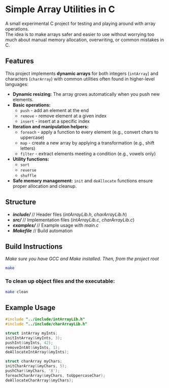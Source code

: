 # Simple Array Utilities in C

A small experimental C project for testing and playing around with array operations.  
The idea is to make arrays safer and easier to use without worrying too much about manual memory allocation, overwriting, or common mistakes in C.

## Features

This project implements **dynamic arrays** for both integers (`intArray`) and characters (`charArray`) with common utilities often found in higher-level languages:

- **Dynamic resizing:** The array grows automatically when you push new elements.
- **Basic operations:**  
  - `push` - add an element at the end  
  - `remove` - remove element at a given index  
  - `insert` - insert at a specific index  
- **Iteration and manipulation helpers:**  
  - `foreach` - apply a function to every element (e.g., convert chars to uppercase)  
  - `map` - create a new array by applying a transformation (e.g., shift letters)  
  - `filter` - extract elements meeting a condition (e.g., vowels only)  
- **Utility functions:**  
  - `sort`  
  - `reverse`  
  - `shuffle`  
- **Safe memory management:** `init` and `deAllocate` functions ensure proper allocation and cleanup.

## Structure

 - ***include/*** // Header files (*intArrayLib.h*, *charArrayLib.h*)
 - ***src/*** // Implementation files (*intArrayLib.c*, *charArrayLib.c*)
 - ***examples/*** // Example usage with *main.c*
 - ***Makefile*** // Build automation


## Build Instructions
*Make sure you have GCC and Make installed. Then, from the project root*

```bash
make
```





### To clean up object files and the executable:


```bash
make clean
```


## Example Usage

```c
#include "../include/intArrayLib.h"
#include "../include/charArrayLib.h"

struct intArray myInts;
initIntArray(&myInts, 3);
pushInt(&myInts, 42);
removeIntAt(&myInts, 1);
deAllocateIntArray(&myInts);

struct charArray myChars;
initCharArray(&myChars, 5);
pushChar(&myChars, 'X');
foreachCharArray(&myChars, toUppercaseChar);
deAllocateCharArray(&myChars); 





